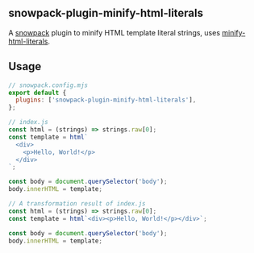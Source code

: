 snowpack-plugin-minify-html-literals
------------------------------------

A [snowpack](https://www.snowpack.dev) plugin to minify HTML template literal strings, uses [minify-html-literals](https://github.com/asyncLiz/minify-html-literals).

## Usage

```js
// snowpack.config.mjs
export default {
  plugins: ['snowpack-plugin-minify-html-literals'],
};
```

```js
// index.js
const html = (strings) => strings.raw[0];
const template = html`
  <div>
    <p>Hello, World!</p>
  </div>
`;

const body = document.querySelector('body');
body.innerHTML = template;
```

```js
// A transformation result of index.js
const html = (strings) => strings.raw[0];
const template = html`<div><p>Hello, World!</p></div>`;

const body = document.querySelector('body');
body.innerHTML = template;
```
